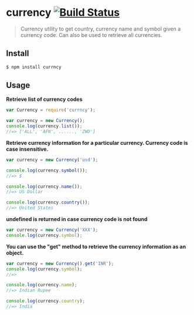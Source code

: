 # currency [![Build Status](https://travis-ci.org/sriramswamy/currency.svg?branch=master)](https://travis-ci.org/sriramswamy/currency)

> Currency utility to get country, currency name and symbol given a currency code. Can also be used to retrieve all currencies.

## Install

```sh
$ npm install currncy
```

## Usage

**Retrieve list of currency codes**

```js
var Currency = require('currncy');

var currency = new Currency();
console.log(currency.list());
//=> ['ALL', 'AFN', ......, 'ZWD']
```

**Retrieve currency information for a particular currency. Currency code is case insensitive.**

```js
var currency = new Currency('usd'); 

console.log(currency.symbol());
//=> $

console.log(currency.name());
//=> US Dollar

console.log(currency.country());
//=> United States
```

**undefined is returned in case currency code is not found**

```js
var currency = new Currency('XXX');
console.log(currency.symbol);
```

**You can use the "get" method to retrieve the currency information as an object.**

```js
var currency = new Currency().get('INR');
console.log(currency.symbol);
//=> 

console.log(currency.name);
//=> Indian Rupee

console.log(currency.country);
//=> India
```
